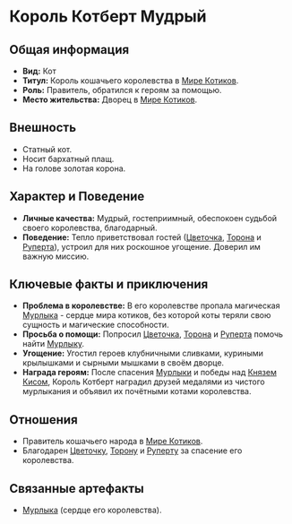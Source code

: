 # Король Котберт Мудрый

## Общая информация
- **Вид:** Кот
- **Титул:** Король кошачьего королевства в [Мире Котиков](places/mir_kotikov.md).
- **Роль:** Правитель, обратился к героям за помощью.
- **Место жительства:** Дворец в [Мире Котиков](places/mir_kotikov.md).

## Внешность
- Статный кот.
- Носит бархатный плащ.
- На голове золотая корона.

## Характер и Поведение
- **Личные качества:** Мудрый, гостеприимный, обеспокоен судьбой своего королевства, благодарный.
- **Поведение:** Тепло приветствовал гостей ([Цветочка](characters/main_heroes/cvetochek.md), [Торона](characters/main_heroes/toron.md) и [Руперта](characters/main_heroes/rupert.md)), устроил для них роскошное угощение. Доверил им важную миссию.

## Ключевые факты и приключения
- **Проблема в королевстве:** В его королевстве пропала магическая [Мурлыка](artifacts_and_magic/notable_artifacts.md#мурлыка-мир-котиков) - сердце мира котиков, без которой коты теряли свою сущность и магические способности.
- **Просьба о помощи:** Попросил [Цветочка](characters/main_heroes/cvetochek.md), [Торона](characters/main_heroes/toron.md) и [Руперта](characters/main_heroes/rupert.md) помочь найти [Мурлыку](artifacts_and_magic/notable_artifacts.md#мурлыка-мир-котиков).
- **Угощение:** Угостил героев клубничными сливками, куриными крылышками и сырными мышками в своём дворце.
- **Награда героям:** После спасения [Мурлыки](artifacts_and_magic/notable_artifacts.md#мурлыка-мир-котиков) и победы над [Князем Кисом](characters/villains/knyaz_kis.md), Король Котберт наградил друзей медалями из чистого мурлыкания и объявил их почётными котами королевства.

## Отношения
- Правитель кошачьего народа в [Мире Котиков](places/mir_kotikov.md).
- Благодарен [Цветочку](characters/main_heroes/cvetochek.md), [Торону](characters/main_heroes/toron.md) и [Руперту](characters/main_heroes/rupert.md) за спасение его королевства.

## Связанные артефакты
- [Мурлыка](artifacts_and_magic/notable_artifacts.md#мурлыка-мир-котиков) (сердце его королевства).